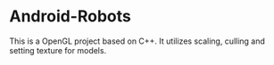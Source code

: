 # Android-Robots
This is a OpenGL project based on C++. It utilizes scaling, culling and setting texture for models. 
